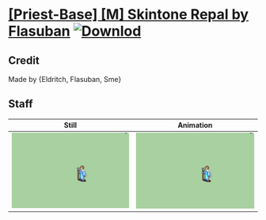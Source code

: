 # [\[Priest-Base\] \[M\] Skintone Repal by Flasuban](./) [![Downlod](https://img.shields.io/badge/Download--red?style=social&logo=github)](https://minhaskamal.github.io/DownGit/#/home?url=https://github.com/Klokinator/FE-Repo/tree/main/Battle%20Animations%2FMagi%20-%20Holy-Type%2F%5BPriest-Base%5D%20%5BM%5D%20Skintone%20Repal%20by%20Flasuban%2F7.%20Staff%20(%2BMagic))

## Credit

Made by {Eldritch, Flasuban, Sme}

## Staff

| Still | Animation |
| :---: | :-------: |
| ![Staff still](./Staff_000.png) | ![Staff animation](./Staff.gif) |
